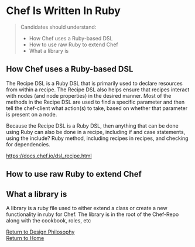# Chef Is Written In Ruby 

> Candidates should understand:
> - How Chef uses a Ruby-based DSL
> - How to use raw Ruby to extend Chef	
> - What a library is

## How Chef uses a Ruby-based DSL
The Recipe DSL is a Ruby DSL that is primarily used to declare resources from within a recipe. The Recipe DSL also helps ensure that recipes interact with nodes (and node properties) in the desired manner. Most of the methods in the Recipe DSL are used to find a specific parameter and then tell the chef-client what action(s) to take, based on whether that parameter is present on a node.</br>

Because the Recipe DSL is a Ruby DSL, then anything that can be done using Ruby can also be done in a recipe, including if and case statements, using the include? Ruby method, including recipes in recipes, and checking for dependencies.</br>

https://docs.chef.io/dsl_recipe.html

## How to use raw Ruby to extend Chef	


## What a library is
A library is a ruby file used to either extend a class or create a new functionality in ruby for Chef. The library is in the root of the Chef-Repo along with the cookbook, roles, etc

[Return to Design Philosophy](README.md)</br>
[Return to Home](../README.md)
